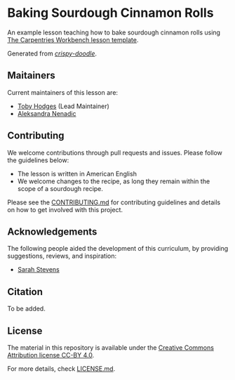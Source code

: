 # Baking Sourdough Cinnamon Rolls

An example lesson teaching how to bake sourdough cinnamon rolls using 
[The Carpentries Workbench lesson template](https://carpentries.github.io/sandpaper-docs/).

Generated from [_crispy-doodle_](https://github.com/carpentries/crispy-doodle).

## Maitainers

Current maintainers of this lesson are:
* [Toby Hodges](https://github.com/tobyhodges) (Lead Maintainer)
* [Aleksandra Nenadic](https://github.com/anenadic)

## Contributing

We welcome contributions through pull requests and issues.  Please follow the guidelines below:

- The lesson is written in American English
- We welcome changes to the recipe, as long they remain within the scope of a sourdough recipe.

Please see the [CONTRIBUTING.md](CONTRIBUTING.md) for contributing guidelines and details on how to get involved with this project.

## Acknowledgements

The following people aided the development of this curriculum, by providing suggestions, reviews, and inspiration:

* [Sarah Stevens](https://github.com/sstevens2)

## Citation

To be added.

## License

The material in this repository is available under the [Creative Commons Attribution
license CC-BY 4.0](https://creativecommons.org/licenses/by/4.0/). 

For more details, check [LICENSE.md](LICENSE.md).


